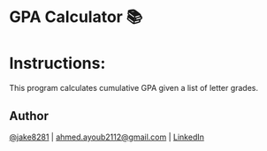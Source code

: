 # GPA Calculator 📚
# Instructions:
This program calculates cumulative GPA given a list of letter grades.

## Author
[@jake8281](https://github.com/jake8281) | ahmed.ayoub2112@gmail.com | [LinkedIn](https://www.linkedin.com/in/ahmed-ayoub-jake-2a5b1a13b/)

